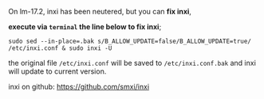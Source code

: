 On lm-17.2, inxi has been neutered, but you can **fix inxi**, 

**execute via `terminal` the line below to fix inxi**;

`sudo sed --in-place=.bak s/B_ALLOW_UPDATE=false/B_ALLOW_UPDATE=true/ /etc/inxi.conf & sudo inxi -U`

the original file  `/etc/inxi.conf` will be saved to `/etc/inxi.conf.bak` and inxi will update to current version.

inxi on github: https://github.com/smxi/inxi
